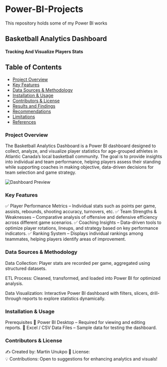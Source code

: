 # Power-BI-Projects
This repository holds some of my Power BI works

## Basketball Analytics Dashboard
#### Tracking And Visualize Players Stats


## Table of Contents
- [Project Overview](#project-overview)
- [Key Features](#key-features)
- [Data Sources & Methodology](#data-sources-and-methodology)
- [Installation & Usage](#installation-and-usage)
- [Contributors & License](#contributors-and-license)
- [Results and Findings](#results-and-findings)
- [Recommendations](#recommendations)
- [Limitations](#limitations)
- [References](#references)

### **Project Overview** 
The Basketball Analytics Dashboard is a Power BI dashboard designed to collect, analyze, and visualize player statistics for age-grouped athletes in Atlantic Canada’s local basketball community. The goal is to provide insights into individual and team performance, helping players assess their standing while supporting coaches in making objective, data-driven decisions for team selection and game strategy. 

![Dashboard Preview](assets/overview)

### **Key Features**

✅ Player Performance Metrics – Individual stats such as points per game, assists, rebounds, shooting accuracy, turnovers, etc. 
✅ Team Strengths & Weaknesses – Comparative analysis of offensive and defensive efficiency across different game scenarios. 
✅ Coaching Insights – Data-driven tools to optimize player rotations, lineups, and strategy based on key performance indicators. 
✅ Ranking System – Displays individual rankings among teammates, helping players identify areas of improvement.


### **Data Sources & Methodology**
Data Collection: Player stats are recorded per game, aggregated using structured datasets.

ETL Process: Cleaned, transformed, and loaded into Power BI for optimized analysis.

Data Visualization: Interactive Power BI dashboard with filters, slicers, drill-through reports to explore statistics dynamically.


### **Installation & Usage**

Prerequisites
🔹 Power BI Desktop – Required for viewing and editing reports. 
🔹 Excel / CSV Data Files – Sample data for testing the dashboard.


### **Contributors & License**

✍️ Created by: Martin Unukpo 
🔹 License:  
💡 Contributions: Open to suggestions for enhancing analytics and visuals!
